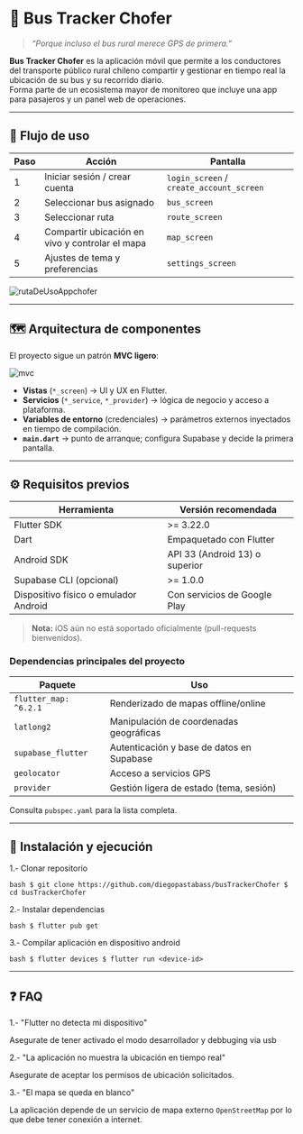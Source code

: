 # 🚌 Bus Tracker Chofer

> *“Porque incluso el bus rural merece GPS de primera.”*  

**Bus Tracker Chofer** es la aplicación móvil que permite a los conductores del transporte público rural chileno compartir y gestionar en tiempo real la ubicación de su bus y su recorrido diario.  
Forma parte de un ecosistema mayor de monitoreo que incluye una app para pasajeros y un panel web de operaciones.

---

## 🚦 Flujo de uso

| Paso | Acción | Pantalla |
|------|--------|----------|
| 1 | Iniciar sesión / crear cuenta | `login_screen` / `create_account_screen` |
| 2 | Seleccionar bus asignado | `bus_screen` |
| 3 | Seleccionar ruta | `route_screen` |
| 4 | Compartir ubicación en vivo y controlar el mapa | `map_screen` |
| 5 | Ajustes de tema y preferencias | `settings_screen` |

![rutaDeUsoAppchofer](https://github.com/user-attachments/assets/7733974a-70a4-4f6f-b1da-5bca90b2cee8)

---

## 🗺️ Arquitectura de componentes

El proyecto sigue un patrón **MVC ligero**:

![mvc](https://github.com/user-attachments/assets/88e6a707-dcfc-40a3-824a-738038dae9b7)

- **Vistas** (`*_screen`) → UI y UX en Flutter.  
- **Servicios** (`*_service`, `*_provider`) → lógica de negocio y acceso a plataforma.  
- **Variables de entorno** (credenciales) → parámetros externos inyectados en tiempo de compilación.  
- **`main.dart`** → punto de arranque; configura Supabase y decide la primera pantalla.

---

## ⚙️ Requisitos previos

| Herramienta | Versión recomendada |
|-------------|--------------------|
| Flutter SDK | >= 3.22.0 |
| Dart | Empaquetado con Flutter |
| Android SDK | API 33 (Android 13) o superior |
| Supabase CLI (opcional) | >= 1.0.0 |
| Dispositivo físico o emulador Android | Con servicios de Google Play |

> **Nota:** iOS aún no está soportado oficialmente (pull-requests bienvenidos).

### Dependencias principales del proyecto

| Paquete | Uso |
|---------|-----|
| `flutter_map: ^6.2.1` | Renderizado de mapas offline/online |
| `latlong2` | Manipulación de coordenadas geográficas |
| `supabase_flutter` | Autenticación y base de datos en Supabase |
| `geolocator` | Acceso a servicios GPS |
| `provider` | Gestión ligera de estado (tema, sesión) |

Consulta `pubspec.yaml` para la lista completa.

---

## 🔧 Instalación y ejecución

1.- Clonar repositorio

` bash
$ git clone https://github.com/diegopastabass/busTrackerChofer
$ cd busTrackerChofer
`

2.- Instalar dependencias

` bash
$ flutter pub get
`

3.- Compilar aplicación en dispositivo android

` bash
$ flutter devices
$ flutter run <device-id>
`

---

## ❓ FAQ
1.- "Flutter no detecta mi dispositivo"


Asegurate de tener activado el modo desarrollador y debbuging via usb


2.- "La aplicación no muestra la ubicación en tiempo real"


Asegurate de aceptar los permisos de ubicación solicitados.


3.- "El mapa se queda en blanco"

La aplicación depende de un servicio de mapa externo `OpenStreetMap` por lo que debe tener conexión a internet.
